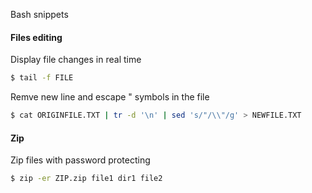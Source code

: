 Bash snippets


#### Files editing 
Display file changes in real time
```bash
$ tail -f FILE
```
Remve new line and escape " symbols in the file
```bash
$ cat ORIGINFILE.TXT | tr -d '\n' | sed 's/"/\\"/g' > NEWFILE.TXT
```

#### Zip
Zip files with password protecting
```bash
$ zip -er ZIP.zip file1 dir1 file2
```




